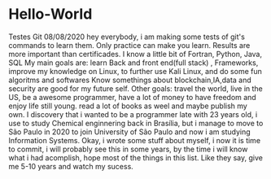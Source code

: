 # Hello-World
Testes Git
08/08/2020
hey everybody, i am making some tests of git's commands to learn them.
Only practice can make you learn.
Results are more important than certificades.
I know a little bit of Fortran, Python, Java, SQL
My main goals are: learn Back and front end(full stack) , Frameworks, improve my knowledge on Linux, to further use Kali Linux, and do some fun algoritms and softwares
Know somethings about blockchain,IA,data and security are good for my future self.
Other goals: travel the world, live in the US, be a awesome programmer, have a lot of money to have freedom and enjoy life still young.
read a lot of books as weel and maybe publish my own.
I discovery that i wanted to be a programmer late with 23 years old, i use to study Chemical enginnering back in Brasília, but i manage to move to São Paulo in 2020 to join 
University of São Paulo and now i am studying Information Systems.
Okay, i wrote some stuff about myself, i now it is time to commit, i will probably see this in some years, by the time i will know what i had acomplish, hope most of the things in this list.
Like they say, give me 5-10 years and watch my sucess.




